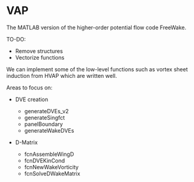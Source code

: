 # VAP
The MATLAB version of the higher-order potential flow code FreeWake.


TO-DO:

- Remove structures
- Vectorize functions

We can implement some of the low-level functions such as vortex sheet induction from HVAP which are written well. 

Areas to focus on:

- DVE creation
    - generateDVEs_v2
    - generateSingfct
    - panelBoundary
    - generateWakeDVEs

- D-Matrix
    - fcnAssembleWingD
    - fcnDVEKinCond
    - fcnNewWakeVorticity
    - fcnSolveDWakeMatrix

